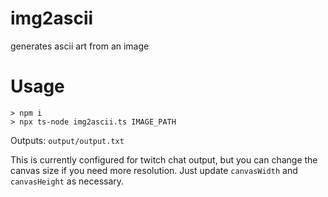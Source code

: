 # img2ascii
generates ascii art from an image

# Usage
```
> npm i
> npx ts-node img2ascii.ts IMAGE_PATH
```
Outputs: `output/output.txt`

This is currently configured for twitch chat output, but you can change the canvas size if you need more resolution. Just update `canvasWidth` and `canvasHeight` as necessary.